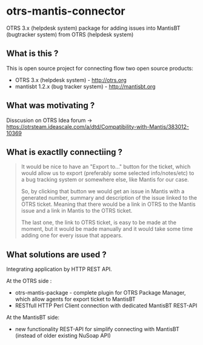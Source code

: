 otrs-mantis-connector
=====================

OTRS 3.x (helpdesk system) package for adding issues into MantisBT (bugtracker system) from OTRS (helpdesk system)


What is this ?
---------------------
This is open source project for connecting flow two open source products:
 * OTRS 3.x (helpdesk system) - http://otrs.org
 * mantisbt 1.2.x (bug tracker system) - http://mantisbt.org

What was motivating ?
---------------------

Disscusion on OTRS Idea forum -> https://otrsteam.ideascale.com/a/dtd/Compatibility-with-Mantis/383012-10369

What is exactlly connectiing ?
---------------------
   > It would be nice to have an "Export to..." button for the ticket, which would allow us to export (preferably some
   > selected info/notes/etc) to a bug tracking system or somewhere else, like Mantis for our case.
   >
   > So, by clicking that button we would get an issue in Mantis with a generated number, summary and description of the
   > issue linked to the OTRS ticket. Meaning that there would be a link in OTRS to the Mantis issue and a link in Mantis
   > to the OTRS ticket.
   >
   > The last one, the link to OTRS ticket, is easy to be made at the moment, but it would be made manually and it would
   > take some time adding one for every issue that appears.


What solutions are used ?
---------------------

Integrating application by HTTP REST API.

At the OTRS side :
 * otrs-mantis-package - complete plugin for OTRS Package Manager, which allow agents for export ticket to MantisBT
  * RESTfull HTTP Perl Client connection with dedicated MantisBT REST-API

At the MantisBT side:
 * new functionality REST-API for simplify connecting with MantisBT (instead of older existing NuSoap API)

